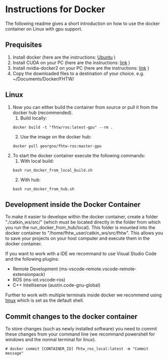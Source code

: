 # Instructions for Docker 

The following readme gives a short introduction on how to use the docker container on Linux with gpu support.   

## Prequisites

1. Install docker (here are the instructions: [Ubuntu](https://docs.docker.com/install/linux/docker-ce/ubuntu/) )
2. Install CUDA on your PC  (here are the instructions: [link](https://developer.nvidia.com/cuda-downloads) )
3. Install nvidia-docker2 on your PC (here are the instructions: [link](https://docs.nvidia.com/datacenter/cloud-native/container-toolkit/install-guide.html#docker) )
4. Copy the downloaded files to a destination of your choice. e.g. ~/Documents/Docker/FHTW/


## Linux

1. Now you can either build the container from source or pull it from the docker hub (recommended).
    1. Build locally:
    ```
    docker build -t "fhtw/ros:latest-gpu" --rm .
    ```
    2. Use the image on the docker hub:
    ```
    docker pull georgno/fhtw-ros:master-gpu
    ```
2. To start the docker container execute the following commands:
   1. With local build:
   ```
   bash run_docker_from_local_build.sh
   ```
   2. With hub:
   ```
   bash run_docker_from_hub.sh
   ```


## Development inside the Docker Container

To make it easier to develope within the docker container, create a folder "./catkin_ws/src/" (which must be located directly in the folder from which you run the run_docker_from_hub/local). This folder is mounted into the docker container to "/home/fhtw_user/catkin_ws/src/fhtw". This allows you to save your projects on your host computer and execute them in the docker container.   

If you want to work with a IDE we recommand to use Visual Studio Code and the following plugins:

- Remote Development (ms-vscode-remote.vscode-remote-extensionpack) 
- ROS (ms-iot.vscode-ros)
- C++ Intellisense (austin.code-gnu-global)

Further to work with multiple terminals inside docker we recommend using [tmux](https://thoughtbot.com/blog/a-tmux-crash-course) which is set as the default shell.


## Commit changes to the docker container
To store changes (such as newly installed software) you need to commit these changes from your command line (we recommand powershell for windows and the normal terminal for linux).
```
# docker commit [CONTAINER_ID] fhtw_ros_local:latest -m "Commit message"
```
